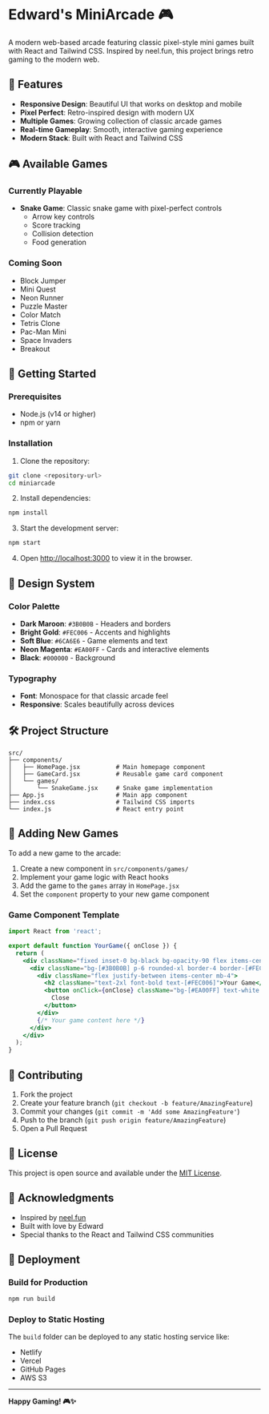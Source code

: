 # Edward's MiniArcade 🎮

A modern web-based arcade featuring classic pixel-style mini games built with React and Tailwind CSS. Inspired by neel.fun, this project brings retro gaming to the modern web.

## 🎯 Features

- **Responsive Design**: Beautiful UI that works on desktop and mobile
- **Pixel Perfect**: Retro-inspired design with modern UX
- **Multiple Games**: Growing collection of classic arcade games
- **Real-time Gameplay**: Smooth, interactive gaming experience
- **Modern Stack**: Built with React and Tailwind CSS

## 🎮 Available Games

### Currently Playable
- **Snake Game**: Classic snake game with pixel-perfect controls
  - Arrow key controls
  - Score tracking
  - Collision detection
  - Food generation

### Coming Soon
- Block Jumper
- Mini Quest  
- Neon Runner
- Puzzle Master
- Color Match
- Tetris Clone
- Pac-Man Mini
- Space Invaders
- Breakout

## 🚀 Getting Started

### Prerequisites
- Node.js (v14 or higher)
- npm or yarn

### Installation

1. Clone the repository:
```bash
git clone <repository-url>
cd miniarcade
```

2. Install dependencies:
```bash
npm install
```

3. Start the development server:
```bash
npm start
```

4. Open [http://localhost:3000](http://localhost:3000) to view it in the browser.

## 🎨 Design System

### Color Palette
- **Dark Maroon**: `#3B0B0B` - Headers and borders
- **Bright Gold**: `#FEC006` - Accents and highlights  
- **Soft Blue**: `#6CA6E6` - Game elements and text
- **Neon Magenta**: `#EA00FF` - Cards and interactive elements
- **Black**: `#000000` - Background

### Typography
- **Font**: Monospace for that classic arcade feel
- **Responsive**: Scales beautifully across devices

## 🛠️ Project Structure

```
src/
├── components/
│   ├── HomePage.jsx          # Main homepage component
│   ├── GameCard.jsx          # Reusable game card component
│   └── games/
│       └── SnakeGame.jsx     # Snake game implementation
├── App.js                    # Main app component
├── index.css                 # Tailwind CSS imports
└── index.js                  # React entry point
```

## 🎯 Adding New Games

To add a new game to the arcade:

1. Create a new component in `src/components/games/`
2. Implement your game logic with React hooks
3. Add the game to the `games` array in `HomePage.jsx`
4. Set the `component` property to your new game component

### Game Component Template
```jsx
import React from 'react';

export default function YourGame({ onClose }) {
  return (
    <div className="fixed inset-0 bg-black bg-opacity-90 flex items-center justify-center z-50">
      <div className="bg-[#3B0B0B] p-6 rounded-xl border-4 border-[#FEC006]">
        <div className="flex justify-between items-center mb-4">
          <h2 className="text-2xl font-bold text-[#FEC006]">Your Game</h2>
          <button onClick={onClose} className="bg-[#EA00FF] text-white px-4 py-2 rounded">
            Close
          </button>
        </div>
        {/* Your game content here */}
      </div>
    </div>
  );
}
```

## 🤝 Contributing

1. Fork the project
2. Create your feature branch (`git checkout -b feature/AmazingFeature`)
3. Commit your changes (`git commit -m 'Add some AmazingFeature'`)
4. Push to the branch (`git push origin feature/AmazingFeature`)
5. Open a Pull Request

## 📜 License

This project is open source and available under the [MIT License](LICENSE).

## 🙏 Acknowledgments

- Inspired by [neel.fun](https://neel.fun)
- Built with love by Edward
- Special thanks to the React and Tailwind CSS communities

## 🚀 Deployment

### Build for Production
```bash
npm run build
```

### Deploy to Static Hosting
The `build` folder can be deployed to any static hosting service like:
- Netlify
- Vercel
- GitHub Pages
- AWS S3

---

**Happy Gaming! 🎮✨**
